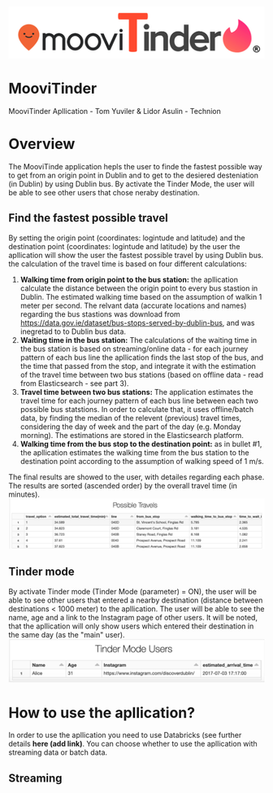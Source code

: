 ![Screenshot](logo.png)
# MooviTinder
MooviTinder Apllication - Tom Yuviler &amp; Lidor Asulin - Technion

# Overview
The MooviTinde application hepls the user to finde the fastest possible way to get from  an origin point in Dublin and to get to the desiered desteniation (in Dublin) by using Dublin bus. By activate the Tinder Mode, the user will be able to see other users that chose neraby destination.

## Find the fastest possible travel
By setting the origin point (coordinates: logintude and latitude) and the destination point (coordinates: logintude and latitude) by the user the apllication will show the user the fastest possible travel by using Dublin bus. the calculation of the travel time is based on four different calculations:
1. **Walking time from origin point to the bus station:** the apllication calculate the distance between the origin point to every bus stastion in Dublin. The estimated walking time based on the assumption of walkin 1 meter per second. The relvant data (accurate locations and names) regarding the bus stastions was download from https://data.gov.ie/dataset/bus-stops-served-by-dublin-bus, and was inegretad to to Dublin bus data.
2. **Waiting time in the bus station:** The calculations of the waiting time in the bus station is based on streaming/online data - for each journey pattern of each bus line the apllication finds the last stop of the bus, and the time that passed from the stop, and integrate it with the estimation of the travel time between two bus stations (based on offline data - read from Elasticsearch - see part 3). 
3. **Travel time between two bus stations:** The application estimates the travel time for each journey pattern of each bus line between each two possible bus statstions. In order to calculate that, it uses offline/batch data, by finding the median of the relevent (previous) travel times, considering the day of week and the part of the day (e.g. Monday morning). The estimations are stored in the Elasticsearch platform.
3. **Walking time from the bus stop to the destination point:** as in bullet #1, the apllication estimates the walking time from the bus station to the destination point according to the assumption of walking speed of 1 m/s.

The final results are showed to the user, with detailes regarding each phase. The results are sorted (ascended order) by the overall travel time (in minutes). 
![Screenshot](results_to_user.png)
## Tinder mode
By activate Tinder mode (Tinder Mode (parameter) = ON), the user will be able to see other users that entered a nearby destination (distance between destinations < 1000 meter) to the apllication. The user will be able to see the name, age and a link to the Instagram page of other users. It will be noted, that the apllication will only show users which entered their destination in the same day (as the "main" user).
![Screenshot](results_tinder_mode.png)

# How to use the apllication?
In order to use the apllication you need to use Databricks (see further details **here (add link)**. You can choose whether to use the apllication with streaming data or batch data.
## Streaming








